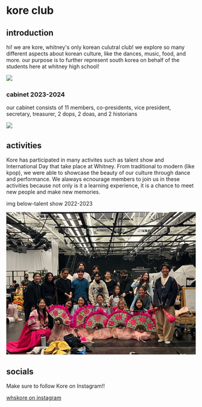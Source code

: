 # kore club

## introduction
<p>hi! we are kore, whitney's only korean culutral club! we explore so many different aspects about korean culture, like the dances, music, food, and more. our purpose is to further represent south korea on behalf of the students here at whitney high school!</p>
<img src="https://plus.unsplash.com/premium_photo-1670689707736-19975a244910?ixlib=rb-4.0.3&ixid=M3wxMjA3fDB8MHxwaG90by1wYWdlfHx8fGVufDB8fHx8fA%3D%3D&auto=format&fit=crop&w=2030&q=80" /> 

### cabinet 2023-2024
<p> our cabinet consists of 11 members, co-presidents, vice president, secretary, treasurer, 2 dops, 2 doas, and 2 historians</p>
<img src="https://github.com/hanniwon/koreclub/blob/main/unnamed.png?raw=true" />

## activities
<p>Kore has participated in many activites such as talent show and International Day that take place at Whitney. From traditional to modern (like kpop), we were able to showcase the beauty of our culture through dance and performance. We alaways ecnourage members to join us in these activities because not only is it a learning experience, it is a chance to meet new people and make new memories.</p>
<p>img below-talent show 2022-2023</p>
<img src="https://github.com/hanniwon/koreclub/blob/main/IMG-6523.JPG?raw=true" />

## socials
<p>Make sure to follow Kore on Instagram!!</p>
<a href="https://www.instagram.com/whskore" target="_blank">whskore on instagram</a>
